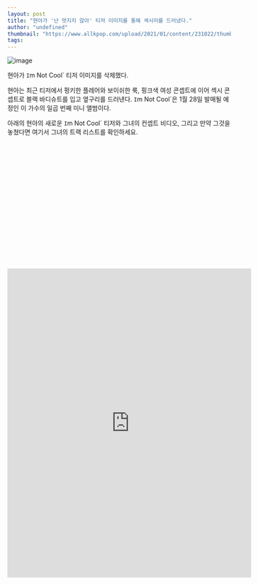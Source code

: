 ```yaml
---
layout: post
title: "현아가 '난 멋지지 않아' 티저 이미지를 통해 섹시미를 드러냈다."
author: "undefined"
thumbnail: "https://www.allkpop.com/upload/2021/01/content/231022/thumb/1611415352-20210123-hyuna2.jpg"
tags: 
---
```



![image](https://www.allkpop.com/upload/2021/01/content/231022/1611415352-20210123-hyuna2.jpg)

현아가 `I`m Not Cool` 티저 이미지를 삭제했다.

현아는 최근 티저에서 펑키한 플레어와 보이쉬한 룩, 핑크색 여성 콘셉트에 이어 섹시 콘셉트로 블랙 바디슈트를 입고 옆구리를 드러낸다. `I`m Not Cool`은 1월 28일 발매될 예정인 이 가수의 일곱 번째 미니 앨범이다.

아래의 현아의 새로운 `I`m Not Cool` 티저와 그녀의 컨셉트 비디오, 그리고 만약 그것을 놓쳤다면 여기서 그녀의 트랙 리스트를 확인하세요.


<div class="video_wrapper" style="padding-top: 56.25%;">
    <iframe id="twitter-widget-0" scrolling="no" frameborder="0" allowtransparency="true" allowfullscreen="true" class="" style="position: static; visibility: visible; width: 550px; height: 696px; display: block; flex-grow: 1;" title="Twitter Tweet" src="https://platform.twitter.com/embed/index.html?creatorScreenName=allkpop&amp;dnt=false&amp;embedId=twitter-widget-0&amp;frame=false&amp;hideCard=false&amp;hideThread=false&amp;id=1352994499958599680&amp;lang=en&amp;origin=https%3A%2F%2Fwww.allkpop.com%2Farticle%2F2021%2F01%2Fhyuna-reveals-sexy-look-in-im-not-cool-teaser-images&amp;siteScreenName=allkpop&amp;theme=light&amp;widgetsVersion=ed20a2b%3A1601588405575&amp;width=550px" data-tweet-id="1352994499958599680"></iframe>
</div>
